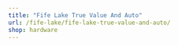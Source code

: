 ```yaml
---
title: "Fife Lake True Value And Auto"
url: /fife-lake/fife-lake-true-value-and-auto/
shop: hardware
---
```

